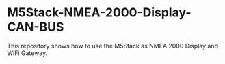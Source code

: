 # M5Stack-NMEA-2000-Display-CAN-BUS
This repository shows how to use the M5Stack as NMEA 2000 Display and WiFi Gateway.
